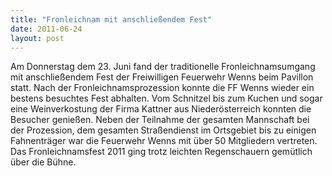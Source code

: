 ```yaml
---
title: "Fronleichnam mit anschließendem Fest"
date: 2011-06-24
layout: post
---
```


Am Donnerstag dem 23. Juni fand der traditionelle Fronleichnamsumgang mit anschließendem Fest der Freiwilligen Feuerwehr Wenns beim Pavillon statt. Nach der Fronleichnamsprozession konnte die FF Wenns wieder ein bestens besuchtes Fest abhalten. Vom Schnitzel bis zum Kuchen und sogar eine Weinverkostung der Firma Kattner aus Niederösterreich konnten die Besucher genießen. Neben der Teilnahme der gesamten Mannschaft bei der Prozession, dem gesamten Straßendienst im Ortsgebiet bis zu einigen Fahnenträger war die Feuerwehr Wenns mit über 50 Mitgliedern vertreten. Das Fronleichnamsfest 2011 ging trotz leichten Regenschauern gemütlich über die Bühne.